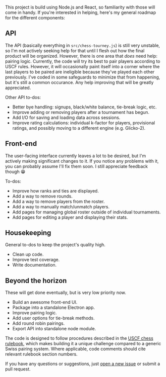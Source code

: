 This project is build using Node.js and React, so familiarity with those will come in handy. If you're interested in helping, here's my general roadmap for the different components:

## API

The API (basically everything in `src/chess-tourney.js`) is still very unstable, so I'm not actively seeking help for that until I flesh out how the final product will be organized. However, there is one area that *does* need help: pairing logic. Currently, the code will try its best to pair players according to USCF rules. However, it will occasionally paint itself into a corner where the last players to be paired are ineligible because they've played each other previously. I've coded in some safeguards to minimize that from happening, but it's still a common occurance. Any help improving that will be greatly appreciated.

Other API to-dos:

- Better bye handling: signups, black/white balance, tie-break logic, etc.
- Improve adding or removing players after a tournament has begun.
- Add I/O for saving and loading data across sessions.
- Improve rating calculations: individual k-factor for players, provisional ratings, and possibly moving to a different engine (e.g. Glicko-2).

## Front-end

The user-facing interface currently leaves a lot to be desired, but I'm actively making significant changes to it. If you notice any problems with it, you can probably assume I'll fix them soon. I still appreciate feedback though 😁

To-dos:

- Improve how ranks and ties are displayed.
- Add a way to remove rounds.
- Add a way to remove players from the roster.
- Add a way to manually match/unmatch players.
- Add pages for managing  global roster outside of individual tournaments.
- Add pages for editing a player and displaying their stats.

## Housekeeping

General to-dos to keep the project's quality high.

- Clean up code.
- Improve test coverage.
- Write documentation.

## Beyond the horizon

These will get done eventually, but is very low priority now.

- Build an awesome front-end UI.
- Package into a standalone Electron app.
- Improve pairing logic.
- Add user options for tie-break methods.
- Add round robin pairings.
- Export API into standalone node module.


The code is designed to follow procedures described in the [USCF chess rulebook](http://www.uschess.org/content/view/7752/369/), which makes building it a unique challenge compared to a generic Swiss pairing system. Where applicable, code comments should cite relevant rulebook section numbers.

If you have any questions or suggestions, just [open a new issue](https://github.com/johnridesabike/chessahoochee/issues) or submit a pull request.